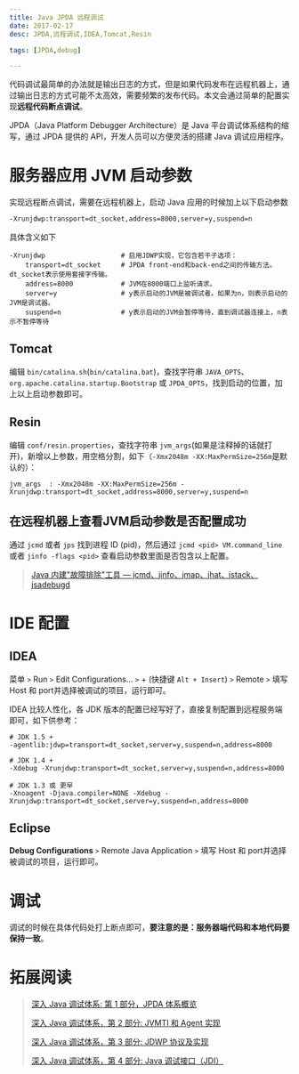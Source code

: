 ```yaml
---
title: Java JPDA 远程调试
date: 2017-02-17
desc: JPDA,远程调试,IDEA,Tomcat,Resin

tags: [JPDA,debug]

---
```


代码调试最简单的办法就是输出日志的方式，但是如果代码发布在远程机器上，通过输出日志的方式可能不太高效，需要频繁的发布代码。本文会通过简单的配置实现**远程代码断点调试**。

JPDA（Java Platform Debugger Architecture）是 Java 平台调试体系结构的缩写，通过 JPDA 提供的 API，开发人员可以方便灵活的搭建 Java 调试应用程序。

<!--more-->


# 服务器应用 JVM 启动参数

实现远程断点调试，需要在远程机器上，启动 Java 应用的时候加上以下启动参数
``` bash
-Xrunjdwp:transport=dt_socket,address=8000,server=y,suspend=n 
```
具体含义如下
``` 
-Xrunjdwp                   # 启用JDWP实现，它包含若干子选项：
    transport=dt_socket     # JPDA front-end和back-end之间的传输方法。dt_socket表示使用套接字传输。
    address=8000            # JVM在8000端口上监听请求。
    server=y                # y表示启动的JVM是被调试者。如果为n，则表示启动的JVM是调试器。
    suspend=n               # y表示启动的JVM会暂停等待，直到调试器连接上，n表示不暂停等待
```

## Tomcat

编辑 `bin/catalina.sh`(`bin/catalina.bat`)，查找字符串 `JAVA_OPTS`、`org.apache.catalina.startup.Bootstrap` 或 `JPDA_OPTS`，找到启动的位置，加上以上启动参数即可。

## Resin

编辑 `conf/resin.properties`，查找字符串 `jvm_args`(如果是注释掉的话就打开)，新增以上参数，用空格分割，如下（`-Xmx2048m -XX:MaxPermSize=256m`是默认的）：
```
jvm_args  : -Xmx2048m -XX:MaxPermSize=256m -Xrunjdwp:transport=dt_socket,address=8000,server=y,suspend=n 
```

## 在远程机器上查看JVM启动参数是否配置成功

通过 `jcmd` 或者 `jps` 找到进程 ID (pid)，然后通过 `jcmd <pid> VM.command_line` 或者  `jinfo -flags <pid>` 查看启动参数里面是否包含以上配置。

> [Java 内建"故障排除"工具 — jcmd、jinfo、jmap、jhat、jstack、jsadebugd](/post/2017-02-10-java-self-troubleshooting-command.html)








# IDE 配置

## IDEA

菜单 `>` Run `>` Edit Configurations... `>` + (快捷键 `Alt + Insert`) `>` Remote `>` 填写 Host 和 port并选择被调试的项目，运行即可。


IDEA 比较人性化，各 JDK 版本的配置已经写好了，直接复制配置到远程服务端即可，如下供参考：

```
# JDK 1.5 +
-agentlib:jdwp=transport=dt_socket,server=y,suspend=n,address=8000
  
# JDK 1.4 +
-Xdebug -Xrunjdwp:transport=dt_socket,server=y,suspend=n,address=8000
  
# JDK 1.3 或 更早
-Xnoagent -Djava.compiler=NONE -Xdebug -Xrunjdwp:transport=dt_socket,server=y,suspend=n,address=8000
```

## Eclipse

**Debug Configurations** `>` Remote Java Application `>` 填写 Host 和 port并选择被调试的项目，运行即可。





# 调试

调试的时候在具体代码处打上断点即可，**要注意的是：服务器端代码和本地代码要保持一致**。
    

# 拓展阅读

> [深入 Java 调试体系: 第 1 部分，JPDA 体系概览](https://www.ibm.com/developerworks/cn/java/j-lo-jpda1/index.html)
> 
> [深入 Java 调试体系，第 2 部分: JVMTI 和 Agent 实现](https://www.ibm.com/developerworks/cn/java/j-lo-jpda2/index.html)
> 
> [深入 Java 调试体系，第 3 部分: JDWP 协议及实现](https://www.ibm.com/developerworks/cn/java/j-lo-jpda3/index.html)
> 
> [深入 Java 调试体系，第 4 部分: Java 调试接口（JDI）](https://www.ibm.com/developerworks/cn/java/j-lo-jpda4/index.html)
